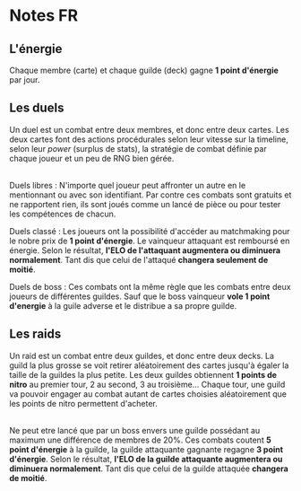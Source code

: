 
# Notes FR

## L'énergie

Chaque membre (carte) et chaque guilde (deck) gagne **1 point d'énergie** par jour.

## Les duels

Un duel est un combat entre deux membres, et donc entre deux cartes.
Les deux cartes font des actions procédurales selon leur vitesse sur la timeline,
selon leur *power* (surplus de stats), la stratégie de combat définie par chaque joueur
et un peu de RNG bien gérée.<br><br>

Duels libres
: N'importe quel joueur peut affronter un autre en le mentionnant ou avec son identifiant.
Par contre ces combats sont gratuits et ne rapportent rien, ils sont joués comme un lancé de pièce ou pour tester les compétences de chacun.

Duels classé
: Les joueurs ont la possibilité d'accéder au matchmaking pour le nobre prix de **1 point d'énergie**. Le vainqueur attaquant est remboursé en énergie. Selon le résultat, **l'ELO de l'attaquant augmentera ou diminuera normalement**. Tant dis que celui de l'attaqué **changera seulement de moitié**.

Duels de boss
: Ces combats ont la même règle que les combats entre deux joueurs de différentes guildes. Sauf que le boss vainqueur **vole 1 point d'energie** à la guile adverse et le distribue a sa propre guilde.

## Les raids

Un raid est un combat entre deux guildes, et donc entre deux decks.
La guild la plus grosse se voit retirer aléatoirement des cartes jusqu'à égaler la taille de la guildes la plus petite.
Les deux guildes obtiennent **1 points de nitro** au premier tour, 2 au second, 3 au troisième...
Chaque tour, une guild va pouvoir engager au combat autant de cartes choisies aléatoirement que les points de nitro permettent d'acheter.<br><br>

Ne peut etre lancé que par un boss envers une guilde possédant au maximum une différence de membres de 20%.
Ces combats coutent **5 point d'énergie** à la guilde, la guilde attaquante gagnante regagne **3 point d'énergie**. Selon le résultat, **l'ELO de la guilde attaquante augmentera ou diminuera normalement**. Tant dis que celui de la guilde attaquée **changera de moitié**.
